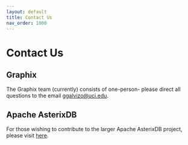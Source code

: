 ```yaml
---
layout: default
title: Contact Us
nav_order: 1000
---
```


# Contact Us 

## Graphix
The Graphix team (currently) consists of one-person- please direct all questions to the email [ggalvizo@uci.edu](mailto:ggalvizo@uci.edu).

## Apache AsterixDB
For those wishing to contribute to the larger Apache AsterixDB project, please visit [here](https://asterixdb.apache.org/dev-setup.html).
